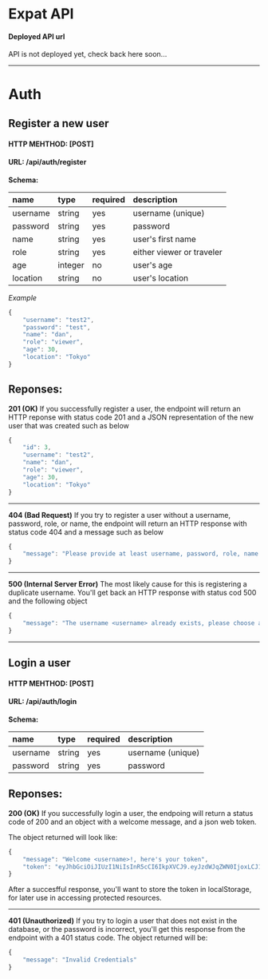 # Expat API


#### Deployed API url
API is not deployed yet, check back here soon...
***

# Auth 

## Register a new user

#### HTTP MEHTHOD: [POST] 
#### URL: /api/auth/register


**Schema:**

| name | type | required | description |
| :----  | :-----  | :-------- | :----------- |
| username | string | yes | username (unique) |
| password | string | yes | password |
| name | string | yes | user's first name |
| role | string | yes | either viewer or traveler |
| age | integer | no | user's age |
| location | string | no | user's location |

*Example*

```javascript
{
    "username": "test2",
	"password": "test",
	"name": "dan",
	"role": "viewer",
	"age": 30,
	"location": "Tokyo"
}
```

**Reponses:**
---
**201 (OK)**
If you successfully register a user, the endpoint will return an HTTP reponse with status code 201 and a JSON representation of the new user that was created such as below
```javascript
{
    "id": 3,
    "username": "test2",
    "name": "dan",
    "role": "viewer",
    "age": 30,
    "location": "Tokyo"
}
```
***
**404 (Bad Request)**
If you try to register a user without a username, password, role, or name, the endpoint will return an HTTP response with status code 404 and a message such as below
```javascript
{
    "message": "Please provide at least username, password, role, name for a new user"
}
```
***
**500 (Internal Server Error)**
The most likely cause for this is registering a duplicate username.  You'll get back an HTTP response with status cod 500 and the following object
```javascript
{
    "message": "The username <username> already exists, please choose another username"
}
```
***

## Login a user

#### HTTP MEHTHOD: [POST] 
#### URL: /api/auth/login


**Schema:**

| name | type | required | description |
| :----  | :-----  | :-------- | :----------- |
| username | string | yes | username (unique) |
| password | string | yes | password |

**Reponses:**
---
**200 (OK)**
If you successfully login a user, the endpoing will return a status code of 200 and an object with a welcome message, and a json web token.

The object returned will look like:
```javascript
{
    "message": "Welcome <username>!, here's your token",
    "token": "eyJhbGciOiJIUzI1NiIsInR5cCI6IkpXVCJ9.eyJzdWJqZWN0IjoxLCJ1c2VybmFtZSI6InRlc3QxIiwicm9sZSI6InZpZXdlciIsImlhdCI6MTU1MjE1MDE4MSwiZXhwIjoxNTUyMjM2NTgxfQ.xAMg_VX1LstUcL0PJLJYJGEwZ9dkehHx_ZWAc4UzT5s"
}
```

After a succesfful response, you'll want to store the token in localStorage, for later use in accessing protected resources.

---
**401 (Unauthorized)**
If you try to login a user that does not exist in the database, or the password is incorrect, you'll get this response from the endpoint with a 401 status code.  The object returned will be:
```javascript
{
    "message": "Invalid Credentials"
}
```

